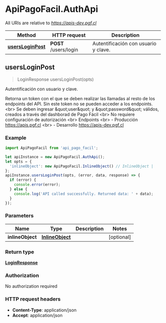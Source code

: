 # ApiPagoFacil.AuthApi

All URIs are relative to *https://apis-dev.pgf.cl*

Method | HTTP request | Description
------------- | ------------- | -------------
[**usersLoginPost**](AuthApi.md#usersLoginPost) | **POST** /users/login | Autentificación con usuario y clave.



## usersLoginPost

> LoginResponse usersLoginPost(opts)

Autentificación con usuario y clave.

Retorna un token con el que se deben realizar las llamadas al resto de los endpoints del API. Sin este token no se pueden acceder a los endpoints. &lt;br&gt; Se deben ingresar \&quot;user\&quot; y \&quot;password\&quot; válidos, creados a través del dashborad de Pago Fácil &lt;br&gt; No requiere configuración de autorización &lt;br&gt; Endpoints &lt;br&gt; - Producción https://apis.pgf.cl &lt;br&gt; - Desarrollo https://apis-dev.pgf.cl

### Example

```javascript
import ApiPagoFacil from 'api_pago_facil';

let apiInstance = new ApiPagoFacil.AuthApi();
let opts = {
  'inlineObject': new ApiPagoFacil.InlineObject() // InlineObject | 
};
apiInstance.usersLoginPost(opts, (error, data, response) => {
  if (error) {
    console.error(error);
  } else {
    console.log('API called successfully. Returned data: ' + data);
  }
});
```

### Parameters


Name | Type | Description  | Notes
------------- | ------------- | ------------- | -------------
 **inlineObject** | [**InlineObject**](InlineObject.md)|  | [optional] 

### Return type

[**LoginResponse**](LoginResponse.md)

### Authorization

No authorization required

### HTTP request headers

- **Content-Type**: application/json
- **Accept**: application/json

